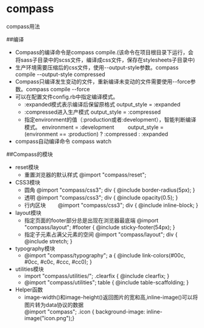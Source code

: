 # compass
compass用法

##编译
  * Compass的编译命令是compass compile.(该命令在项目根目录下运行，会将sass子目录中的scss文件，编译成css文件，保存在stylesheets子目录中)
  * 生产环境需要压缩后的css文件，使用--output-style参数。compass compile --output-style compressed
  * Compass只编译发生变动的文件，重新编译未变动的文件需要使用--force参数。compass compile --force
  * 可以在配置文件config.rb中指定编译模式。
    * :expanded模式表示编译后保留原格式 output_style = :expanded 
    * :compressed进入生产模式 output_style = :compressed
    * 指定environment的值（:production或者:development），智能判断编译模式。
      environment = :development
　　  output_style = (environment == :production) ? :compressed : :expanded
  * compass自动编译命令 compass watch
  
##Compass的模块
  * reset模块
    * 重置浏览器的默认样式 @import "compass/reset";
  * CSS3模块
    * 圆角 @import "compass/css3"; div { @include border-radius(5px); }
    * 透明 @import "compass/css3"; div { @include opacity(0.5); }
    * 行内区块 　　@import "compass/css3"; div { @include inline-block; }
  * layout模块 
    * 指定页面的footer部分总是出现在浏览器最底端 @import "compass/layout"; #footer { @include sticky-footer(54px); }
    * 指定子元素占满父元素的空间 @import "compass/layout"; div { @include stretch; }
  * typography模块
    * @import "compass/typography"; a { @include link-colors(#00c, #0cc, #c0c, #ccc, #cc0); }
  * utilities模块
    * import "compass/utilities/"; .clearfix { @include clearfix; }
    * @import "compass/utilities"; table { @include table-scaffolding; }
  * Helper函数  
    * image-width()和image-height()返回图片的宽和高,inline-image()可以将图片转为data协议的数据<br>
      @import "compass"; .icon { background-image: inline-image("icon.png");}
